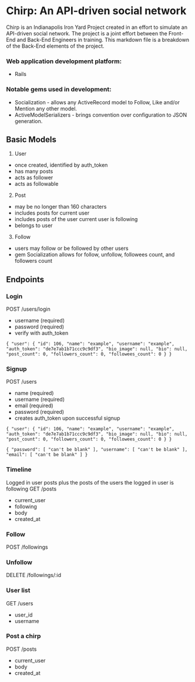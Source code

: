 Chirp: An API-driven social network
===================================
Chirp is an Indianapolis Iron Yard Project created in an effort to simulate an API-driven social network. The project is a joint effort between the Front-End and Back-End Engineers in training. This markdown file is a breakdown of the Back-End elements of the project.

### Web application development platform:
* Rails

### Notable gems used in development:
* Socialization - allows any ActiveRecord model to Follow, Like and/or Mention any other model.
* ActiveModelSerializers - brings convention over configuration to JSON generation.

Basic Models
------------
1. User

  * once created, identified by auth_token
  * has many posts
  * acts as follower
  * acts as followable

2. Post

  * may be no longer than 160 characters
  * includes posts for current user
  * includes posts of the user current user is following
  * belongs to user

3. Follow

  * users may follow or be followed by other users
  * gem Socialization allows for follow, unfollow, followees count, and followers count

Endpoints
---------
### Login

POST /users/login

* username (required)
* password (required)
* verify with auth_token

`{
  "user": {
    "id": 106,
    "name": "example",
    "username": "example",
    "auth_token": "de7e7ab1b71ccc9c9df3",
    "bio_image": null,
    "bio": null,
    "post_count": 0,
    "followers_count": 0,
    "followees_count": 0
  }
}`

### Signup
POST /users

* name (required)
* username (required)
* email (required)
* password (required)
* creates auth_token upon successful signup

`{
  "user": {
    "id": 106,
    "name": "example",
    "username": "example",
    "auth_token": "de7e7ab1b71ccc9c9df3",
    "bio_image": null,
    "bio": null,
    "post_count": 0,
    "followers_count": 0,
    "followees_count": 0
  }
}`

`{
  "password": [
    "can't be blank"
  ],
  "username": [
    "can't be blank"
  ],
  "email": [
    "can't be blank"
  ]
}`

### Timeline
Logged in user posts plus the posts of the users the logged in user is following
GET /posts

* current_user
* following
* body
* created_at

### Follow
POST /followings

### Unfollow
DELETE /followings/:id

### User list
GET /users

* user_id
* username

### Post a chirp
POST /posts

* current_user
* body
* created_at
